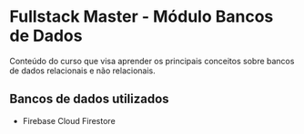 # Fullstack Master - Módulo Bancos de Dados

Conteúdo do curso que visa aprender os principais conceitos sobre bancos de dados relacionais e não relacionais.

## Bancos de dados utilizados

* Firebase Cloud Firestore